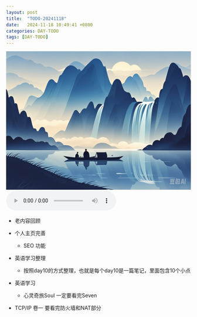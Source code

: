 ```yaml
---
layout: post
title:  "TODO-20241118"
date:   2024-11-18 10:49:41 +0800
categories: DAY-TODO
tags: [DAY-TODO]
---
```

![描述图片](/asset/img/1.png)
<audio controls autoplay>
  <source src="/asset/mp3/a2.mp3" type="audio/mpeg">
</audio>

*   老内容回顾

*   个人主页完善
    *   SEO 功能
*   英语学习整理
    *   按照day10的方式整理，也就是每个day10是一篇笔记，里面包含10个小点
*   英语学习
  
    *   心灵奇旅Soul 一定要看完Seven
*   TCP/IP 卷一 要看完防火墙和NAT部分





